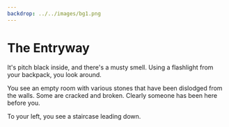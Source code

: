 ```yaml
---
backdrop: ../../images/bg1.png
---
```


# The Entryway

It's pitch black inside, and there's a musty smell. Using a flashlight from your backpack, you look around.

You see an empty room with various stones that have been dislodged from the walls. Some are cracked and broken. Clearly someone has been here before you.

To your left, you see a staircase leading down.

<Item id="9" />

<Page url="9" instructions="" condition="none" action="Examine the room" />
